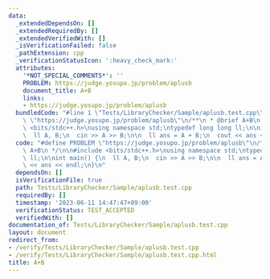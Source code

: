 ```yaml
---
data:
  _extendedDependsOn: []
  _extendedRequiredBy: []
  _extendedVerifiedWith: []
  _isVerificationFailed: false
  _pathExtension: cpp
  _verificationStatusIcon: ':heavy_check_mark:'
  attributes:
    '*NOT_SPECIAL_COMMENTS*': ''
    PROBLEM: https://judge.yosupo.jp/problem/aplusb
    document_title: A+B
    links:
    - https://judge.yosupo.jp/problem/aplusb
  bundledCode: "#line 1 \"Tests/LibraryChecker/Sample/aplusb.test.cpp\"\n#define PROBLEM\
    \ \"https://judge.yosupo.jp/problem/aplusb\"\n/**\n * @brief A+B\n */\n\n#include\
    \ <bits/stdc++.h>\nusing namespace std;\ntypedef long long ll;\n\nint main() {\n\
    \  ll A, B;\n  cin >> A >> B;\n\n  ll ans = A + B;\n  cout << ans << endl;\n}\n"
  code: "#define PROBLEM \"https://judge.yosupo.jp/problem/aplusb\"\n/**\n * @brief\
    \ A+B\n */\n\n#include <bits/stdc++.h>\nusing namespace std;\ntypedef long long\
    \ ll;\n\nint main() {\n  ll A, B;\n  cin >> A >> B;\n\n  ll ans = A + B;\n  cout\
    \ << ans << endl;\n}\n"
  dependsOn: []
  isVerificationFile: true
  path: Tests/LibraryChecker/Sample/aplusb.test.cpp
  requiredBy: []
  timestamp: '2023-06-11 14:47:47+09:00'
  verificationStatus: TEST_ACCEPTED
  verifiedWith: []
documentation_of: Tests/LibraryChecker/Sample/aplusb.test.cpp
layout: document
redirect_from:
- /verify/Tests/LibraryChecker/Sample/aplusb.test.cpp
- /verify/Tests/LibraryChecker/Sample/aplusb.test.cpp.html
title: A+B
---
```

